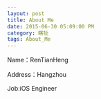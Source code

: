 ```yaml
---
layout: post
title: About Me
date: 2015-06-30 05:09:00 PM
category: 瞎扯
tags: About_Me
---
```


Name：RenTianHeng

Address：Hangzhou

Job:iOS Engineer






